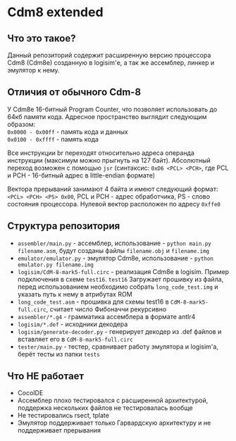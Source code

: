 # Cdm8 extended
## Что это такое?
Данный репозиторий содержит расширенную версию процессора Cdm8 (Cdm8e) созданную в logisim'е, а так же ассемблер, линкер и эмулятор к нему.
## Отличия от обычного Cdm-8
У Cdm8e 16-битный Program Counter, что позволяет использовать до 64кб памяти кода.
Адресное пространство выглядит следующим образом:\
`0x0000 - 0x00ff` - память кода и данных\
`0x0100 - 0xffff` - память кода

Все инструкции br переходят относительно адреса операнда инструкции (максимум можно прыгнуть на 127 байт).
Абсолютный переход возможен с помощью `jsr` (синтаксис: `0xD6 <PCL> <PCH>`, где PCL и PCH - 16-битный адрес в little-endian формате)

Вектора прерываний занимают 4 байта и имеют следующий формат: `<PCL> <PCH> <PS> 0x00`, PCL и PCH - адрес обработчика, PS - слово состояния процессора.
Нулевой вектор расположен по адресу `0xffe0`


## Структура репозитория
- `assembler/main.py` - ассемблер, использование - `python main.py filename.asm`, будут созданы файлы `filename.obj` и `filename.img`
- `emulator/emulator.py` - эмулятор Cdm8e, использование - `python emulator.py filename.img`
- `logisim/CdM-8-mark5-full.circ` - реализация Cdm8e в logisim. Пример подключения в схеме `test16`. `test16` Загружает прошивку из файла, перед использованием необходимо собрать `long_code_test.img` и указать путь к нему в атрибутах ROM
- `long_code_test.asm` - прошивка для схемы test16 в `CdM-8-mark5-full.circ`, считает число Фибоначчи рекурсивно
- `assembler/*.g4` - грамматика ассемблера в формате antlr4
- `logisim/*.def` - исходники декодера
- `logisim/generate-decoder.py` - генерирует декодер из .def файлов и вставляет его в `CdM-8-mark5-full.circ`
- `tester/main.py` - тестер, сравнивает работу эмулятора и logisim'а, берёт тесты из папки `tests`
## Что НЕ работает
- CocoIDE
- Ассемблер плохо тестировался с расширенной архитектурой, поддержка нескольких файлов не тестировалась вообще
- Не тестировались rsect, tplate
- Эмулятор поддерживает только Гарвардскую архитектуру и не поддерживает прерывания

